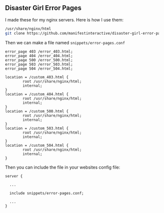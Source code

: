 Disaster Girl Error Pages
---

I made these for my nginx servers.  Here is how I use them:

```bash
/usr/share/nginx/html
git clone https://github.com/manifestinteractive/disaster-girl-error-pages.git .
```

Then we can make a file named `snippets/error-pages.conf`

```
error_page 403 /error_403.html;
error_page 404 /error_404.html;
error_page 500 /error_500.html;
error_page 503 /error_503.html;
error_page 504 /error_504.html;

location = /custom_403.html {
        root /usr/share/nginx/html;
        internal;
}
location = /custom_404.html {
        root /usr/share/nginx/html;
        internal;
}
location = /custom_500.html {
        root /usr/share/nginx/html;
        internal;
}
location = /custom_503.html {
        root /usr/share/nginx/html;
        internal;
}
location = /custom_504.html {
        root /usr/share/nginx/html;
        internal;
}
```

Then you can include the file in your websites config file:

```
server {
  
  ...
  
  include snippets/error-pages.conf;

  ...
}
```